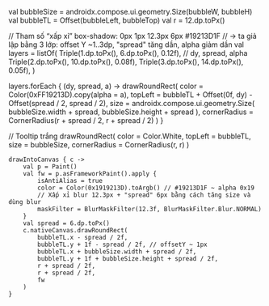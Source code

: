 val bubbleSize = androidx.compose.ui.geometry.Size(bubbleW, bubbleH)
val bubbleTL = Offset(bubbleLeft, bubbleTop)
val r = 12.dp.toPx()

// Tham số “xấp xỉ” box-shadow: 0px 1px 12.3px 6px #19213D1F
// -> ta giả lập bằng 3 lớp: offset Y ~1..3dp, "spread" tăng dần, alpha giảm dần
val layers = listOf(
    Triple(1.dp.toPx(), 6.dp.toPx(), 0.12f), // dy, spread, alpha
    Triple(2.dp.toPx(), 10.dp.toPx(), 0.08f),
    Triple(3.dp.toPx(), 14.dp.toPx(), 0.05f),
)

layers.forEach { (dy, spread, a) ->
    drawRoundRect(
        color = Color(0xFF19213D).copy(alpha = a),
        topLeft = bubbleTL + Offset(0f, dy) - Offset(spread / 2, spread / 2),
        size = androidx.compose.ui.geometry.Size(
            bubbleSize.width + spread,
            bubbleSize.height + spread
        ),
        cornerRadius = CornerRadius(r + spread / 2, r + spread / 2)
    )
}

// Tooltip trắng
drawRoundRect(
    color = Color.White,
    topLeft = bubbleTL,
    size = bubbleSize,
    cornerRadius = CornerRadius(r, r)
)

```
drawIntoCanvas { c ->
    val p = Paint()
    val fw = p.asFrameworkPaint().apply {
        isAntiAlias = true
        color = Color(0x1919213D).toArgb() // #19213D1F ~ alpha 0x19
        // Xấp xỉ blur 12.3px + "spread" 6px bằng cách tăng size và dùng blur
        maskFilter = BlurMaskFilter(12.3f, BlurMaskFilter.Blur.NORMAL)
    }
    val spread = 6.dp.toPx()
    c.nativeCanvas.drawRoundRect(
        bubbleTL.x - spread / 2f,
        bubbleTL.y + 1f - spread / 2f, // offsetY ~ 1px
        bubbleTL.x + bubbleSize.width + spread / 2f,
        bubbleTL.y + 1f + bubbleSize.height + spread / 2f,
        r + spread / 2f,
        r + spread / 2f,
        fw
    )
}
```
